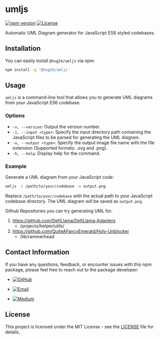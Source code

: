 # umljs

[![npm version](https://img.shields.io/npm/v/@hvg24/umljs.svg)](https://www.npmjs.com/package/@hvg24/umljs)
[![License](https://img.shields.io/badge/license-ISC-blue.svg)](https://opensource.org/licenses/ISC)

Automatic UML Diagram generator for JavaScript ES6 styled codebases.

## Installation

You can easily install `@hvg24/umljs` via npm:

```bash
npm install -g '@hvg24/umljs'
```

## Usage

`umljs` is a command-line tool that allows you to generate UML diagrams from your JavaScript ES6 codebase.

### Options

- `-v, --version`: Output the version number.
- `-i, --input <type>`: Specify the input directory path containing the JavaScript files to be parsed for generating the UML diagram.
- `-o, --output <type>`: Specify the output image file name with the file extension (Supported formats: .svg and .png).
- `-h, --help`: Display help for the command.

### Example

Generate a UML diagram from your JavaScript code:

```bash
umljs -i /path/to/your/codebase -o output.png
```

Replace `/path/to/your/codebase` with the actual path to your JavaScript codebase directory. The UML diagram will be saved as `output.png`.

Github Repositories you can try generating UML for:
1. https://github.com/DefiLlama/DefiLlama-Adapters
    - /projects/helper/utils/
2. https://github.com/QuiteAFancyEmerald/Holy-Unblocker
    - /lib/rammerhead

## Contact Information

If you have any questions, feedback, or encounter issues with this npm package, please feel free to reach out to the package developer:

- [![GitHub](https://img.shields.io/badge/GitHub-%40studcroc-blue.svg)](https://github.com/studcroc)

- [![Email](https://img.shields.io/badge/Email-developer.hvg24@gmail.com-blue.svg)](mailto:developer.hvg24@gmail.com)

- [![Medium](https://img.shields.io/badge/Medium-@theharshgautam-blue.svg)](https://medium.com/@theharshgautam)

## License

This project is licensed under the MIT License - see the [LICENSE](LICENSE) file for details.
